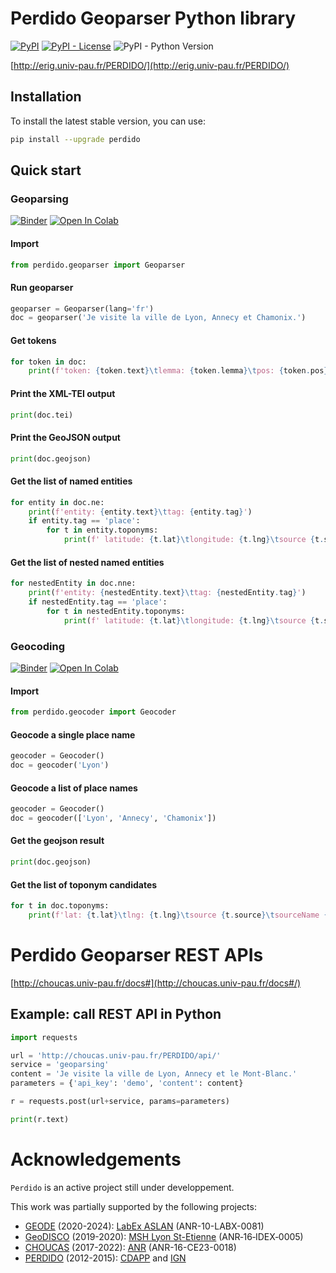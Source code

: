 # Perdido Geoparser Python library


[![PyPI](https://img.shields.io/pypi/v/perdido)](https://pypi.org/project/perdido)
[![PyPI - License](https://img.shields.io/pypi/l/perdido?color=yellow)](https://github.com/ludovicmoncla/perdido/blob/main/LICENSE)
![PyPI - Python Version](https://img.shields.io/pypi/pyversions/perdido)



[http://erig.univ-pau.fr/PERDIDO/](http://erig.univ-pau.fr/PERDIDO/)


## Installation

To install the latest stable version, you can use:
```bash
pip install --upgrade perdido
```


## Quick start


### Geoparsing

[![Binder](https://mybinder.org/badge_logo.svg)](https://mybinder.org/v2/gh/ludovicmoncla/perdido/main?labpath=notebooks%2Fdemo_Geoparser.ipynb)
[![Open In Colab](https://colab.research.google.com/assets/colab-badge.svg)](http://colab.research.google.com/github/ludovicmoncla/perdido/blob/main/notebooks/demo_Geoparser.ipynb)

#### Import

```python
from perdido.geoparser import Geoparser
```

#### Run geoparser

```python
geoparser = Geoparser(lang='fr')
doc = geoparser('Je visite la ville de Lyon, Annecy et Chamonix.')
```

#### Get tokens

```python
for token in doc:
    print(f'token: {token.text}\tlemma: {token.lemma}\tpos: {token.pos}')
```

#### Print the XML-TEI output

```python
print(doc.tei)
```

#### Print the GeoJSON output

```python
print(doc.geojson)
```

#### Get the list of named entities

```python
for entity in doc.ne:
    print(f'entity: {entity.text}\ttag: {entity.tag}')
    if entity.tag == 'place':
        for t in entity.toponyms:
            print(f' latitude: {t.lat}\tlongitude: {t.lng}\tsource {t.source}')
```

#### Get the list of nested named entities

```python
for nestedEntity in doc.nne:
    print(f'entity: {nestedEntity.text}\ttag: {nestedEntity.tag}')
    if nestedEntity.tag == 'place':
        for t in nestedEntity.toponyms:
            print(f' latitude: {t.lat}\tlongitude: {t.lng}\tsource {t.source}')
```




### Geocoding

[![Binder](https://mybinder.org/badge_logo.svg)](https://mybinder.org/v2/gh/ludovicmoncla/perdido/main?labpath=notebooks%2Fdemo_Geocoder.ipynb)
[![Open In Colab](https://colab.research.google.com/assets/colab-badge.svg)](http://colab.research.google.com/github/ludovicmoncla/perdido/blob/main/notebooks/demo_Geocoder.ipynb)

#### Import

```python
from perdido.geocoder import Geocoder
```

#### Geocode a single place name

```python
geocoder = Geocoder()
doc = geocoder('Lyon')
```

#### Geocode a list of place names

```python
geocoder = Geocoder()
doc = geocoder(['Lyon', 'Annecy', 'Chamonix'])
```

#### Get the geojson result

```python
print(doc.geojson)
```

#### Get the list of toponym candidates

```python
for t in doc.toponyms: 
    print(f'lat: {t.lat}\tlng: {t.lng}\tsource {t.source}\tsourceName {t.source_name}')
```







# Perdido Geoparser REST APIs

[http://choucas.univ-pau.fr/docs#](http://choucas.univ-pau.fr/docs#/)


## Example: call REST API in Python

```python
import requests

url = 'http://choucas.univ-pau.fr/PERDIDO/api/'
service = 'geoparsing'
content = 'Je visite la ville de Lyon, Annecy et le Mont-Blanc.'
parameters = {'api_key': 'demo', 'content': content}

r = requests.post(url+service, params=parameters)

print(r.text)
```



# Acknowledgements

``Perdido`` is an active project still under developpement.

This work was partially supported by the following projects:
* [GEODE](https://geode-project.github.io) (2020-2024): [LabEx ASLAN](https://aslan.universite-lyon.fr) (ANR-10-LABX-0081)
* [GeoDISCO](https://www.msh-lse.fr/projets/geodisco/) (2019-2020): [MSH Lyon St-Etienne](https://www.msh-lse.fr) (ANR‐16‐IDEX‐0005)
* [CHOUCAS](http://choucas.ign.fr) (2017-2022): [ANR](https://anr.fr/Projet-ANR-16-CE23-0018) (ANR-16-CE23-0018)
* [PERDIDO](http://erig.univ-pau.fr/PERDIDO/) (2012-2015): [CDAPP](https://www.pau.fr/) and [IGN](https://www.ign.fr)